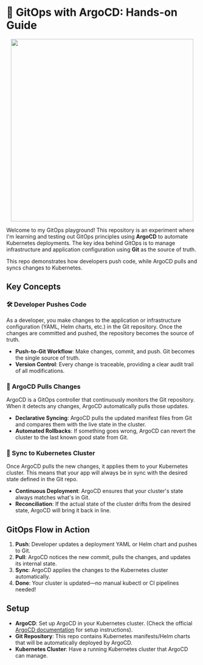 # 🚀 GitOps with ArgoCD: Hands-on Guide

<p align="center">
  <img src="https://openkruise.io/assets/images/argocd-9b2263b3527910a6a839509239e3ebbf.jpeg" width="480"/>
</p>

Welcome to my GitOps playground! This repository is an experiment where I'm learning and testing out GitOps principles using **ArgoCD** to automate Kubernetes deployments. The key idea behind GitOps is to manage infrastructure and application configuration using **Git** as the source of truth.

This repo demonstrates how developers push code, while ArgoCD pulls and syncs changes to Kubernetes.

## Key Concepts

### 🛠️ Developer Pushes Code

As a developer, you make changes to the application or infrastructure configuration (YAML, Helm charts, etc.) in the Git repository. Once the changes are committed and pushed, the repository becomes the source of truth.

- **Push-to-Git Workflow**: Make changes, commit, and push. Git becomes the single source of truth.
- **Version Control**: Every change is traceable, providing a clear audit trail of all modifications.

### 🔄 ArgoCD Pulls Changes

ArgoCD is a GitOps controller that continuously monitors the Git repository. When it detects any changes, ArgoCD automatically pulls those updates.

- **Declarative Syncing**: ArgoCD pulls the updated manifest files from Git and compares them with the live state in the cluster.
- **Automated Rollbacks**: If something goes wrong, ArgoCD can revert the cluster to the last known good state from Git.

### 🚢 Sync to Kubernetes Cluster

Once ArgoCD pulls the new changes, it applies them to your Kubernetes cluster. This means that your app will always be in sync with the desired state defined in the Git repo.

- **Continuous Deployment**: ArgoCD ensures that your cluster's state always matches what's in Git.
- **Reconciliation**: If the actual state of the cluster drifts from the desired state, ArgoCD will bring it back in line.

## GitOps Flow in Action

1. **Push**: Developer updates a deployment YAML or Helm chart and pushes to Git.
2. **Pull**: ArgoCD notices the new commit, pulls the changes, and updates its internal state.
3. **Sync**: ArgoCD applies the changes to the Kubernetes cluster automatically.
4. **Done**: Your cluster is updated—no manual kubectl or CI pipelines needed!

## Setup

- **ArgoCD**: Set up ArgoCD in your Kubernetes cluster. (Check the official [ArgoCD documentation](https://argo-cd.readthedocs.io/en/stable/) for setup instructions).
- **Git Repository**: This repo contains Kubernetes manifests/Helm charts that will be automatically deployed by ArgoCD.
- **Kubernetes Cluster**: Have a running Kubernetes cluster that ArgoCD can manage.
